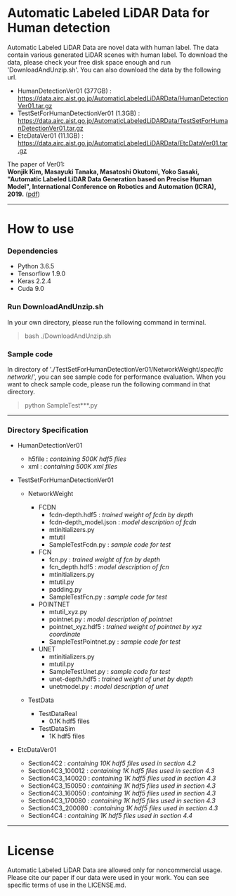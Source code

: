 # Automatic Labeled LiDAR Data for Human detection

Automatic Labeled LiDAR Data are novel data with human label. The data contain various generated LiDAR scenes with human label. To download the data, please check your free disk space enough and run 'DownloadAndUnzip.sh'. You can also download the data by the following url.

* HumanDetectionVer01 (377GB) : https://data.airc.aist.go.jp/AutomaticLabeledLiDARData/HumanDetectionVer01.tar.gz
* TestSetForHumanDetectionVer01 (1.3GB) : https://data.airc.aist.go.jp/AutomaticLabeledLiDARData/TestSetForHumanDetectionVer01.tar.gz
* EtcDataVer01 (11.1GB) : https://data.airc.aist.go.jp/AutomaticLabeledLiDARData/EtcDataVer01.tar.gz
  
The paper of Ver01:  
 **Wonjik Kim, Masayuki Tanaka, Masatoshi Okutomi, Yoko Sasaki, "Automatic Labeled LiDAR Data Generation based on Precise Human Model", International Conference on Robotics and Automation (ICRA), 2019.** ([pdf]())

---
# How to use
### Dependencies
* Python 3.6.5
* Tensorflow 1.9.0
* Keras 2.2.4
* Cuda 9.0

### Run DownloadAndUnzip.sh
In your own directory, please run the following command in terminal.
<br>
> bash ./DownloadAndUnzip.sh 

### Sample code
In directory of './TestSetForHumanDetectionVer01/NetworkWeight/*specific network*/', you can see sample code for performance evaluation. When you want to check sample code, please run the following command in that directory.
<br>
> python SampleTest***.py 

---
### Directory Specification

* HumanDetectionVer01
	* h5file : *containing 500K hdf5 files*
	* xml : *containing 500K xml files*

* TestSetForHumanDetectionVer01
	* NetworkWeight
		* FCDN
			* fcdn-depth.hdf5 : *trained weight of fcdn by depth*
			* fcdn-depth_model.json : *model description of fcdn*
			* mtinitializers.py
			* mtutil
			* SampleTestFcdn.py : *sample code for test*
		* FCN
			* fcn.py : *trained weight of fcn by depth*
			* fcn_depth.hdf5 : *model description of fcn*
			* mtinitializers.py
			* mtutil.py
			* padding.py
			* SampleTestFcn.py : *sample code for test*
		* POINTNET
			* mtutil_xyz.py
			* pointnet.py : *model description of pointnet*
			* pointnet_xyz.hdf5 : *trained weight of pointnet by xyz coordinate*
			* SampleTestPointnet.py : *sample code for test*
		* UNET
			* mtinitializers.py
			* mtutil.py
			* SampleTestUnet.py : *sample code for test*
			* unet-depth.hdf5 : *trained weight of unet by depth*
			* unetmodel.py : *model description of unet*

	* TestData
		* TestDataReal
			* 0.1K hdf5 files
		* TestDataSim
			* 1K hdf5 files
* EtcDataVer01
	* Section4C2 : *containing 10K hdf5 files used in section 4.2*
	* Section4C3_100012 : *containing 1K hdf5 files used in section 4.3*
	* Section4C3_140020 : *containing 1K hdf5 files used in section 4.3*
	* Section4C3_150050 : *containing 1K hdf5 files used in section 4.3*
	* Section4C3_160050 : *containing 1K hdf5 files used in section 4.3*
	* Section4C3_170080 : *containing 1K hdf5 files used in section 4.3*
	* Section4C3_200080 : *containing 1K hdf5 files used in section 4.3*
	* Section4C4 : *containing 1K hdf5 files used in section 4.4*


---
# License
Automatic Labeled LiDAR Data are allowed only for noncommercial usage. Please cite our paper if our data were used in your work.
You can see specific terms of use in the LICENSE.md.

